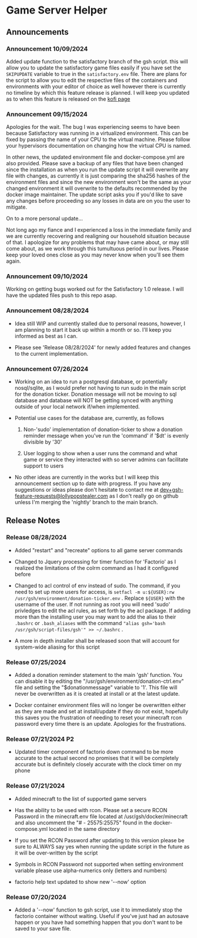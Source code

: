 # Game Server Helper

## Announcements

### Announcement 10/09/2024

Added update function to the satisfactory branch of the gsh script. this will allow you to update the satisfactory game files easily if you have set the `SKIPUPDATE` variable to true in the `satisfactory.env` file. There are plans for the script to allow you to edit the respective files of the containers and environments with your editor of choice as well however there is currently no timeline by which this feature release is planned. I will keep you updated as to when this feature is released on the [kofi page](https://ko-fi.com/lollypopstealer)

### Announcement 09/15/2024

Apologies for the wait. The bug I was experiencing seems to have been because Satisfactory was running in a virtualized environment. This can be fixed by passing the name of your CPU to the virtual machine. Please follow your hypervisors documentation on changing how the virtual CPU is named.

In other news, the updated environment file and docker-compose.yml are also provided. Please save a backup of any files that have been changed since the installation as when you run the update script it will overwrite any file with changes, as currently it is just comparing the sha256 hashes of the environment files and since the new environment won't be the same as your changed environment it will overwrite to the defaults recommended by the docker image maintainer. The update script asks you if you'd like to save any changes before proceeding so any losses in data are on you the user to mitigate.

On to a more personal update...

Not long ago my fiance and I experienced a loss in the immediate family and we are currently recovering and realigning our household situation because of that. I apologize for any problems that may have came about, or may still come about, as we work through this tumultuous period in our lives. Please keep your loved ones close as you may never know when you'll see them again.

### Announcement 09/10/2024

Working on getting bugs worked out for the Satisfactory 1.0 release. I will have the updated files push to this repo asap.

### Announcement 08/28/2024

- Idea still WIP and currently stalled due to personal reasons, however, I am planning to start it back up within a month or so. I'll keep you informed as best as I can.

- Please see 'Release 08/28/2024' for newly added features and changes to the current implementation.

### Announcement 07/26/2024

- Working on an idea to run a postgresql database, or potentially nosql/sqlite, as I would prefer not having to run sudo in the main script for the donation ticker. Donation message will not be moving to sql database and database will NOT be getting synced with anything outside of your local network if/when implemented.

- Potential use cases for the database are, currently, as follows

    1. Non-'sudo' implementation of donation-ticker to show a donation reminder message when you've run the 'command' if '$dt' is evenly divisible by '30'

    1. User logging to show when a user runs the command and what game or service they interacted with so server admins can facilitate support to users

- No other ideas are currently in the works but I will keep this announcement section up to date with progress. If you have any suggestions or ideas please don't hesitate to contact me at dev+gsh-feature-requests@lollypopstealer.com as I don't really go on github unless I'm merging the 'nightly' branch to the main branch.

## Release Notes

### Release 08/28/2024

- Added "restart" and "recreate" options to all game server commands

- Changed to Jquery processing for timer function for 'Factorio' as I realized the limitations of the colrm command as I had it configured before

- Changed to acl control of env instead of sudo. The command, if you need to set up more users for access, is `setfacl -m u:${USER}:rw /usr/gsh/environment/donation-ticker.env` . Replace `${USER}` with the username of the user. If not running as root you will need 'sudo' privledges to edit the acl rules, as set forth by the acl package. If adding more than the installing user you may want to add the alias to their `.bashrc` or `.bash_aliases` with the command `"alias gsh='bash /usr/gsh/script-files/gsh'" >> ~/.bashrc` .

- A more in depth installer shall be released soon that will account for system-wide aliasing for this script

### Release 07/25/2024

- Added a donation reminder statement to the main 'gsh' function. You can disable it by editing the "/usr/gsh/environment/donation-ctrl.env" file and setting the "$donationmessage" variable to '1'. This file will never be overwritten as it is created at install or at the latest update.

- Docker container environment files will no longer be overwritten either as they are made and set at install/update if they do not exist, hopefully this saves you the frustration of needing to reset your minecraft rcon password every time there is an update. Apologies for the frustrations.

### Release 07/21/2024 P2

- Updated timer component of factorio down command to be more accurate to the actual second no promises that it will be completely accurate but is definitely closely accurate with the clock timer on my phone

### Release 07/21/2024

- Added minecraft to the list of supported game servers

- Has the ability to be used with rcon. Please set a secure RCON Password in the minecraft.env file located at /usr/gsh/docker/minecraft and also uncomment the "# - 25575:25575" found in the docker-compose.yml located in the same directory

- If you set the RCON Password after updating to this version please be sure to ALWAYS say yes when running the update script in the future as it will be over-written by the script

- Symbols in RCON Password not supported when setting environment variable please use alpha-numerics only (letters and numbers)

- factorio help text updated to show new '--now' option

### Release 07/20/2024

- Added a '--now' function to gsh script, use it to immediately stop the factorio container without waiting. Useful if you've just had an autosave happen or you have had something happen that you don't want to be saved to your save file.